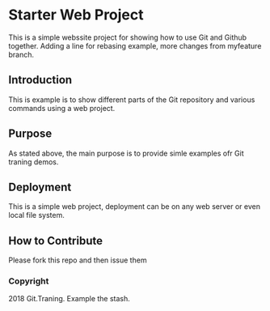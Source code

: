 # Starter Web Project

This is a simple webssite project for showing how to use Git and Github together. Adding a line for rebasing example, more changes from myfeature branch.

## Introduction

This is example is to show different parts of the Git repository and various commands using a web project.

## Purpose

As stated above, the main purpose is to provide simle examples ofr Git traning demos.
## Deployment
This is a simple web project, deployment can be on any web server or even local file system.

## How to Contribute

Please fork this repo and then issue them

### Copyright

2018 Git.Traning. Example the stash.